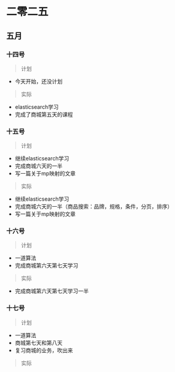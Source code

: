 # 二零二五

## 五月

### 十四号

> 计划

- 今天开始，还没计划

> 实际

- elasticsearch学习
- 完成了商城第五天的课程

### 十五号

> 计划

- 继续elasticsearch学习
- 完成商城六天的一半
- 写一篇关于mp映射的文章

> 实际

- 继续elasticsearch学习
- 完成商城六天的一半（商品搜索：品牌，规格，条件，分页，排序）
- 写一篇关于mp映射的文章

### 十六号

> 计划

- 一道算法
- 完成商城第六天第七天学习

> 实际

- 完成商城第六天第七天学习一半

### 十七号

> 计划

- 一道算法
- 商城第七天和第八天
- 复习商城的业务，吹出来

> 实际

















